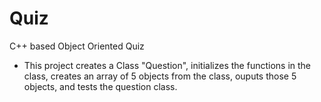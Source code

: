 # Quiz
C++ based Object Oriented Quiz
* This project creates a Class "Question", initializes the functions in the class, creates an array of 5 objects from 
the class, ouputs those 5 objects, and tests the question class.
